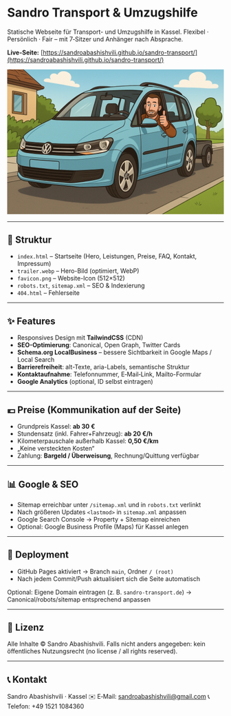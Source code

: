 # Sandro Transport & Umzugshilfe


Statische Webseite für Transport- und Umzugshilfe in Kassel.
Flexibel · Persönlich · Fair – mit 7‑Sitzer und Anhänger nach Absprache.


**Live-Seite:** [https://sandroabashishvili.github.io/sandro-transport/](https://sandroabashishvili.github.io/sandro-transport/)


![Hero Screenshot](./trailer.webp)


---


## 📂 Struktur


- `index.html` – Startseite (Hero, Leistungen, Preise, FAQ, Kontakt, Impressum)
- `trailer.webp` – Hero-Bild (optimiert, WebP)
- `favicon.png` – Website-Icon (512×512)
- `robots.txt`, `sitemap.xml` – SEO & Indexierung
- `404.html` – Fehlerseite


---


## ✨ Features


- Responsives Design mit **TailwindCSS** (CDN)
- **SEO-Optimierung**: Canonical, Open Graph, Twitter Cards
- **Schema.org LocalBusiness** – bessere Sichtbarkeit in Google Maps / Local Search
- **Barrierefreiheit**: alt-Texte, aria-Labels, semantische Struktur
- **Kontaktaufnahme**: Telefonnummer, E‑Mail‑Link, Mailto-Formular
- **Google Analytics** (optional, ID selbst eintragen)


---


## 💶 Preise (Kommunikation auf der Seite)


- Grundpreis Kassel: **ab 30 €**
- Stundensatz (inkl. Fahrer+Fahrzeug): **ab 20 €/h**
- Kilometerpauschale außerhalb Kassel: **0,50 €/km**
- „Keine versteckten Kosten“
- Zahlung: **Bargeld / Überweisung**, Rechnung/Quittung verfügbar


---


## 📊 Google & SEO


- Sitemap erreichbar unter `/sitemap.xml` und in `robots.txt` verlinkt
- Nach größeren Updates `<lastmod>` in `sitemap.xml` anpassen
- Google Search Console → Property + Sitemap einreichen
- Optional: Google Business Profile (Maps) für Kassel anlegen


---


## 📌 Deployment


- GitHub Pages aktiviert → Branch `main`, Ordner `/ (root)`
- Nach jedem Commit/Push aktualisiert sich die Seite automatisch


Optional: Eigene Domain eintragen (z. B. `sandro-transport.de`)
→ Canonical/robots/sitemap entsprechend anpassen


---


## 📜 Lizenz


Alle Inhalte © Sandro Abashishvili.
Falls nicht anders angegeben: kein öffentliches Nutzungsrecht (no license / all rights reserved).


---


## 📞 Kontakt


Sandro Abashishvili · Kassel
✉️ E‑Mail: [sandroabashishvili@gmail.com](mailto:sandroabashishvili@gmail.com)
📞 Telefon: +49 1521 1084360
